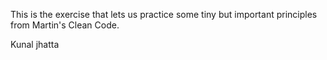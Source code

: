 This is the exercise that lets us practice some tiny but important principles from Martin's Clean Code.

Kunal jhatta